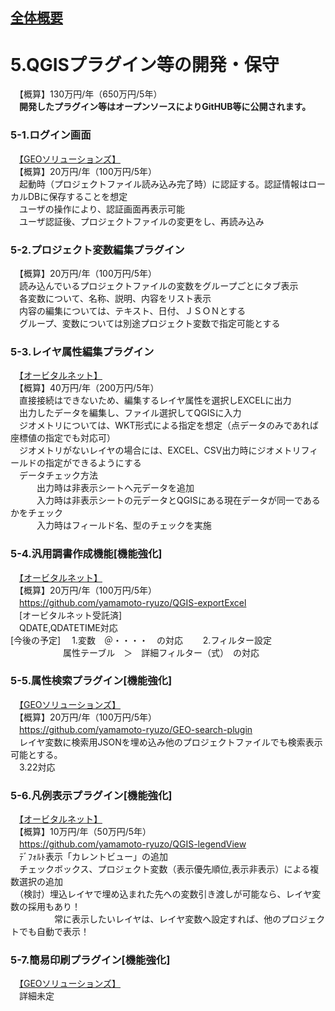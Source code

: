 ## [全体概要](https://github.com/city-soja-chiiki/QGIS)  
# 5.QGISプラグイン等の開発・保守  
　【概算】130万円/年（650万円/5年）  
　**開発したプラグイン等はオープンソースによりGitHUB等に公開されます。**
　
### 5-1.ログイン画面
　[【GEOソリューションズ】](https://geo-sol.co.jp/)  
　【概算】20万円/年（100万円/5年）  
　起動時（プロジェクトファイル読み込み完了時）に認証する。認証情報はローカルDBに保存することを想定  
　ユーザの操作により、認証画面再表示可能  
　ユーザ認証後、プロジェクトファイルの変更をし、再読み込み  
### 5-2.プロジェクト変数編集プラグイン
　【概算】20万円/年（100万円/5年）  
　読み込んでいるプロジェクトファイルの変数をグループごとにタブ表示  
　各変数について、名称、説明、内容をリスト表示  
　内容の編集については、テキスト、日付、ＪＳＯＮとする  
　グループ、変数については別途プロジェクト変数で指定可能とする  
### 5-3.レイヤ属性編集プラグイン  
　[【オービタルネット】](https://www.orbitalnet.jp/)  
　【概算】40万円/年（200万円/5年）  
　直接接続はできないため、編集するレイヤ属性を選択しEXCELに出力  
　出力したデータを編集し、ファイル選択してQGISに入力  
　ジオメトリについては、WKT形式による指定を想定（点データのみであれば座標値の指定でも対応可）  
　ジオメトリがないレイヤの場合には、EXCEL、CSV出力時にジオメトリフィールドの指定ができるようにする  
　データチェック方法  
　　　出力時は非表示シートへ元データを追加  
　　　入力時は非表示シートの元データとQGISにある現在データが同一であるかをチェック  
　　　入力時はフィールド名、型のチェックを実施  
### 5-4.汎用調書作成機能[機能強化]  
　[【オービタルネット】](https://www.orbitalnet.jp/)  
　【概算】20万円/年（100万円/5年）   
　https://github.com/yamamoto-ryuzo/QGIS-exportExcel  
　[オービタルネット受託済]  
 　QDATE,QDATETIME対応  
  [今後の予定]
  　1.変数　＠・・・・　の対応
　　2.フィルター設定
　　　　　　属性テーブル　＞　詳細フィルター（式）　の対応
### 5-5.属性検索プラグイン[機能強化]
　[【GEOソリューションズ】](https://geo-sol.co.jp/)  
　【概算】20万円/年（100万円/5年）   
　https://github.com/yamamoto-ryuzo/GEO-search-plugin  
　レイヤ変数に検索用JSONを埋め込み他のプロジェクトファイルでも検索表示可能とする。  
　3.22対応  
### 5-6.凡例表示プラグイン[機能強化]   
　[【オービタルネット】](https://www.orbitalnet.jp/)  
　【概算】10万円/年（50万円/5年）   
　https://github.com/yamamoto-ryuzo/QGIS-legendView  
　ﾃﾞﾌｫﾙﾄ表示「カレントビュー」の追加  
　チェックボックス、プロジェクト変数（表示優先順位,表示非表示）による複数選択の追加  
　（検討）埋込レイヤで埋め込まれた先への変数引き渡しが可能なら、レイヤ変数の採用もあり！  
　　　　　常に表示したいレイヤは、レイヤ変数へ設定すれば、他のプロジェクトでも自動で表示！  
### 5-7.簡易印刷プラグイン[機能強化]
　[【GEOソリューションズ】](https://geo-sol.co.jp/)  
　詳細未定
